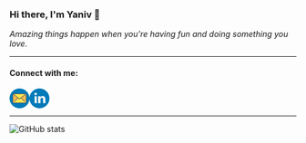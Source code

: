 ### Hi there, I'm Yaniv 👋
_Amazing things happen when you're having fun and doing something you love._
<br>
<hr>

#### Connect with me:

<a href="mailto:YanivShnur@gmail.com">
  <img align="left" alt="Yaniv Shnur Gmail" width="35px" src="./images/mail.png" />
</a>

<a href="https://www.linkedin.com/in/YanivShnur/">
  <img align="left" alt="Yaniv Shnur Linkdin" width="35px" src="./images/linkedin.png" />
</a>
<br>
<br><hr>

![GitHub stats](https://github-readme-stats.vercel.app/api?username=YanivShnur&show_icons=true&theme=vue)
